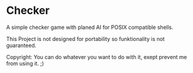 Checker
=======

A simple checker game with planed AI for POSIX compatible shells.

This Project is not designed for portability so funktionality is not guaranteed.


Copyright: You can do whatever you want to do with it, exept prevent me from using it. ;)

